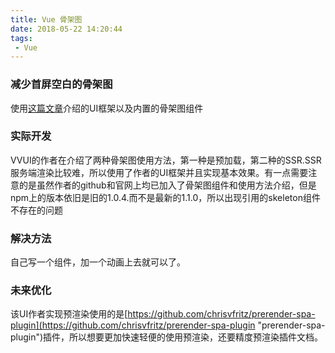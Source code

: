 ```yaml
---
title: Vue 骨架图
date: 2018-05-22 14:20:44
tags:
 - Vue
---
```

### 减少首屏空白的骨架图

使用[这篇文章](https://vv-ui.github.io/VV-UI/#/giud "这篇文章")介绍的UI框架以及内置的骨架图组件
<!-- more -->
### 实际开发
VVUI的作者在介绍了两种骨架图使用方法，第一种是预加载，第二种的SSR.SSR服务端渲染比较难，所以使用了作者的UI框架并且实现基本效果。有一点需要注意的是虽然作者的github和官网上均已加入了骨架图组件和使用方法介绍，但是npm上的版本依旧是旧的1.0.4.而不是最新的1.1.0，所以出现引用的skeleton组件不存在的问题

### 解决方法
自己写一个组件，加一个动画上去就可以了。

### 未来优化
该UI作者实现预渲染使用的是[https://github.com/chrisvfritz/prerender-spa-plugin](https://github.com/chrisvfritz/prerender-spa-plugin "prerender-spa-plugin")插件，所以想要更加快速轻便的使用预渲染，还要精度预渲染插件文档。
